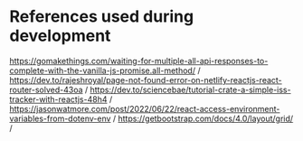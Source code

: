 # References used during development

https://gomakethings.com/waiting-for-multiple-all-api-responses-to-complete-with-the-vanilla-js-promise.all-method/ /
https://dev.to/rajeshroyal/page-not-found-error-on-netlify-reactjs-react-router-solved-43oa /
https://dev.to/sciencebae/tutorial-crate-a-simple-iss-tracker-with-reactjs-48h4 /
https://jasonwatmore.com/post/2022/06/22/react-access-environment-variables-from-dotenv-env /
https://getbootstrap.com/docs/4.0/layout/grid/ /
